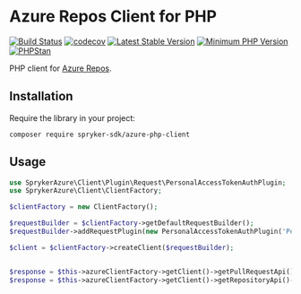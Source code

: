 # Azure Repos Client for PHP
[![Build Status](https://github.com/spryker-sdk/azure-php-client/workflows/CI/badge.svg?branch=master)](https://github.com/spryker-sdk/azure-php-client/actions?query=workflow%3ACI+branch%3Amaster)
[![codecov](https://codecov.io/gh/spryker-sdk/azure-php-client/branch/master/graph/badge.svg)](https://codecov.io/gh/spryker-sdk/azure-php-client)
[![Latest Stable Version](https://poser.pugx.org/spryker-sdk/azure-php-client/v/stable.svg)](https://packagist.org/packages/spryker-sdk/azure-php-client)
[![Minimum PHP Version](https://img.shields.io/badge/php-%3E%3D%208.0-8892BF.svg)](https://php.net/)
[![PHPStan](https://img.shields.io/badge/PHPStan-level%208-brightgreen.svg?style=flat)](https://phpstan.org/)

PHP client for [Azure Repos](https://learn.microsoft.com/en-us/rest/api/azure/devops/git/pull-requests/create).

## Installation

Require the library in your project:

```
composer require spryker-sdk/azure-php-client
```

## Usage

```php
use SprykerAzure\Client\Plugin\Request\PersonalAccessTokenAuthPlugin;
use SprykerAzure\Client\ClientFactory;

$clientFactory = new ClientFactory();

$requestBuilder = $clientFactory->getDefaultRequestBuilder();
$requestBuilder->addRequestPlugin(new PersonalAccessTokenAuthPlugin('Personal Access Token'));

$client = $clientFactory->createClient($requestBuilder);


$response = $this->azureClientFactory->getClient()->getPullRequestApi()->createPullRequest(...);
$response = $this->azureClientFactory->getClient()->getRepositoryApi()->getRepositoryInfo(...);
```
